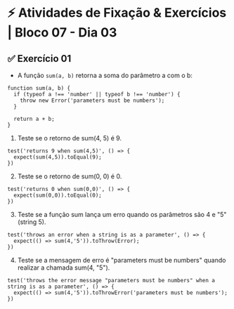 # &#9889; Atividades de Fixação & Exercícios | Bloco 07 - Dia 03

## &#9989; Exercício 01
- A função `sum(a, b)` retorna a soma do parâmetro a com o b:
```
function sum(a, b) {
  if (typeof a !== 'number' || typeof b !== 'number') {
    throw new Error('parameters must be numbers');
  }

  return a + b;
}
```
1. Teste se o retorno de sum(4, 5) é 9.
```
test('returns 9 when sum(4,5)', () => {
  expect(sum(4,5)).toEqual(9);
})
```

2. Teste se o retorno de sum(0, 0) é 0.
```
test('returns 0 when sum(0,0)', () => {
  expect(sum(0,0)).toEqual(0);
})
```

3. Teste se a função sum lança um erro quando os parâmetros são 4 e "5"(string 5).
```
test('throws an error when a string is as a parameter', () => {
  expect(() => sum(4,'5')).toThrow(Error);
})
```

4. Teste se a mensagem de erro é "parameters must be numbers" quando realizar a chamada sum(4, "5").
```
test('throws the error message "parameters must be numbers" when a string is as a parameter', () => {
  expect(() => sum(4,'5')).toThrowError('parameters must be numbers');
})
```

